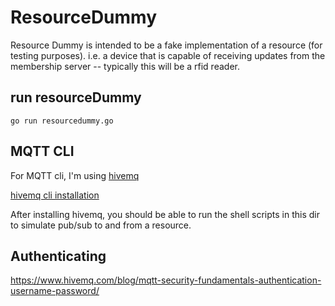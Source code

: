 # ResourceDummy
Resource Dummy is intended to be a fake implementation of a resource (for testing purposes).  i.e. a device that is capable of receiving updates from the membership server -- typically this will be a rfid reader.

## run resourceDummy
```
go run resourcedummy.go
```


## MQTT CLI
For MQTT cli, I'm using [hivemq](https://hivemq.github.io/mqtt-cli/docs/quick_start.html)

[hivemq cli installation](https://www.hivemq.com/blog/mqtt-cli/)

After installing hivemq, you should be able to run the shell scripts in this dir to simulate pub/sub to and from a resource.

## Authenticating

https://www.hivemq.com/blog/mqtt-security-fundamentals-authentication-username-password/
